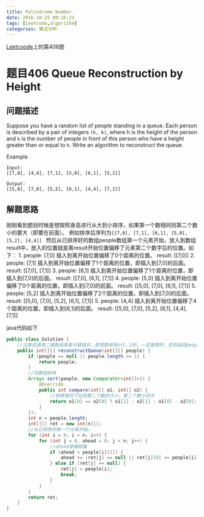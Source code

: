 ```yaml
---
title: Palindrome Number
date: 2016-10-25 00:16:23
tags: [Leetcode,algorithm]
categories: 算法分析
---
```


[Leetcoode](https://leetcode.com/problemset/algorithms/)上的第406题

# 题目406 Queue Reconstruction by Height
## 问题描述

Suppose you have a random list of people standing in a queue. Each person is described by a pair of integers `(h, k)`, where h is the height of the person and `k` is the number of people in front of this person who have a height greater than or equal to `h`. Write an algorithm to reconstruct the queue.

Example

```
Input:
[[7,0], [4,4], [7,1], [5,0], [6,1], [5,2]]

Output:
[[5,0], [7,0], [5,2], [6,1], [4,4], [7,1]]
```

## 解题思路

刚刚看到题目时候是想按照身高进行从大到小排序，如果第一个数相同则第二个数小的要大（即要在前面）。
例如排序后序列为`[[7,0], [7,1], [6,1], [5,0], [5,2], [4,4]] `
然后从已排序好的数组people数组第一个元素开始，放入到数组result中，放入的位置就是离result开始位置偏移了元素第二个数字后的位置。如下： 
1. 
people: [7,0] 
插入到离开始位置偏移了0个距离的位置。 
result: [[7,0]] 
2. 
people: [7,1] 
插入到离开始位置偏移了1个距离的位置，即插入到[7,0]的后面。 
result: [[7,0], [7,1]] 
3. 
people: [6,1] 
插入到离开始位置偏移了1个距离的位置，即插入到[7,0]的后面。 
result: [[7,0], [6,1], [7,1]] 
4. 
people: [5,0] 
插入到离开始位置偏移了0个距离的位置，即插入到[7,0]的前面。 
result: [[5,0], [7,0], [6,1], [7,1]] 
5. 
people: [5,2] 
插入到离开始位置偏移了2个距离的位置，即插入到[7,0]的后面。 
result: [[5,0], [7,0], [5,2], [6,1], [7,1]] 
5. 
people: [4,4] 
插入到离开始位置偏移了4个距离的位置，即插入到[6,1]的后面。 
result: [[5,0], [7,0], [5,2], [6,1], [4,4], [7,1]]

java代码如下

```java
public class Solution {
    //注意这里用二维数组来表示键值对，即该数组有n行，2列，一定是两列，否则返回people
    public int[][] reconstructQueue(int[][] people) {
        if (people == null || people.length <= 1) {
            return people;
        }
        //将数组排序
        Arrays.sort(people, new Comparator<int[]>() {
            @Override
            public int compare(int[] o1, int[] o2) {
                //相等情况下比较第二个数的大小，第二个数小的大
                return o1[0] == o2[0] ? o1[1] - o2[1] : o1[0] - o2[0];
            }
        });
        int n = people.length;
        int[][] ret = new int[n][];
        //从已排序的第一个元素开始，
        for (int i = 0; i < n; i++) {
            for (int j = 0, ahead = 0; j < n; j++) {
                //ahead是偏移量
                if (ahead < people[i][1]) {
                    ahead += (ret[j] == null || ret[j][0] >= people[i][0]) ? 1 : 0;
                } else if (ret[j] == null) {
                    ret[j] = people[i];
                    break;
                }
            }
        }
        return ret;
    }
}
```
